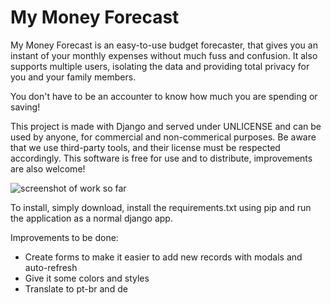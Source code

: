 My Money Forecast
=================

My Money Forecast is an easy-to-use budget forecaster, that gives you an instant of your monthly expenses without much fuss and confusion. It also supports multiple users, isolating the data and providing total privacy for you and your family members.

You don't have to be an accounter to know how much you are spending or saving!

This project is made with Django and served under UNLICENSE and can be used by anyone, for commercial and non-commerical purposes. Be aware that we use third-party tools, and their license must be respected accordingly. This software is free for use and to distribute, improvements are also welcome!
 
![screenshot of work so far](http://www.andersonsantos.info/img/money_forecast_.png)

To install, simply download, install the requirements.txt using pip and run the application as a normal django app.

Improvements to be done:

- Create forms to make it easier to add new records with modals and auto-refresh
- Give it some colors and styles
- Translate to pt-br and de